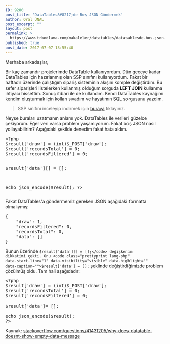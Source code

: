 ```yaml
---
ID: 9280
post_title: 'DataTables&#8217;de Boş JSON Göndermek'
author: Oral ÜNAL
post_excerpt: ""
layout: post
permalink: >
  https://www.trkodlama.com/makaleler/datatables/datatablesde-bos-json-gondermek-9280.html
published: true
post_date: 2017-07-07 13:55:40
---
```

Merhaba arkadaşlar,

Bir kaç zamandır projelerimde DataTable kullanıyordum. Dün geceye kadar DataTables için hazırlanmış olan SSP sınıfını kullanıyordum. Fakat bir haftadır üzerinde çalıştığım sipariş sisteminin akışını komple değiştirdim. Bu sefer siparişleri listelerken kullanmış olduğum sorguda <strong>LEFT JOIN</strong> kullanma ihtiyacı hissettim. Sonuç itibari ile de kullandım. Kendi DataTables kaynağımı kendim oluşturmak için kolları sıvadım ve hayatımın SQL sorgusunu yazdım.
<blockquote>SSP sınıfını inceleyip indirmek için <a href="https://github.com/DataTables/DataTables/blob/master/examples/server_side/scripts/ssp.class.php" target="_blank" rel="noopener">buraya</a> tıklayınız.</blockquote>
Neyse buraları uzatmanın anlamı yok. DataTables ile verileri güzelce çekiyorum. Eğer veri varsa problem yaşamıyorum. Fakat boş JSON nasıl yollayabilirim? Aşağıdaki şekilde denedim fakat hata aldım.
<pre class="prettyprint lang-php" data-start-line="1" data-visibility="visible" data-highlight="6" data-caption="Hatalı Gönderim">&lt;?php
$result['draw'] = (int)$_POST['draw'];
$result['recordsTotal'] = 0;
$result['recordsFiltered'] = 0;

$result['data'][] = [];

echo json_encode($result);
?&gt;</pre>
Fakat DataTables'a göndermemiz gereken JSON aşağıdaki formatta olmalıymış:
<pre class="prettyprint lang-json" data-start-line="1" data-visibility="visible" data-highlight="5" data-caption="">{
    "draw": 1,
    "recordsFiltered": 0,
    "recordsTotal": 0,
    "data": []
}</pre>
Bunun üzerinde <code class="prettyprint lang-php" data-start-line="1" data-visibility="visible" data-highlight="" data-caption="">$result['data'][] = [];</code> değişkenim dikkatimi çekti. Onu <code class="prettyprint lang-php" data-start-line="1" data-visibility="visible" data-highlight="" data-caption="">$result['data'] = [];</code> şeklinde değiştirdiğimizde problem çözülmüş oldu. Tam hali aşağıdadır:
<pre class="prettyprint lang-php" data-start-line="1" data-visibility="visible" data-highlight="6" data-caption="">&lt;?php
$result['draw'] = (int)$_POST['draw'];
$result['recordsTotal'] = 0;
$result['recordsFiltered'] = 0;

$result['data']= [];

echo json_encode($result);
?&gt;</pre>
Kaynak: <a href="https://stackoverflow.com/questions/41431205/why-does-datatable-doesnt-show-empty-data-message" target="_blank" rel="noopener">stackoverflow.com/questions/41431205/why-does-datatable-doesnt-show-empty-data-message</a>
